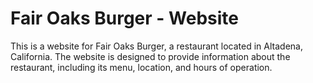 # Fair Oaks Burger - Website

This is a website for Fair Oaks Burger, a restaurant located in Altadena, California. The website is designed to provide information about the restaurant, including its menu, location, and hours of operation.
